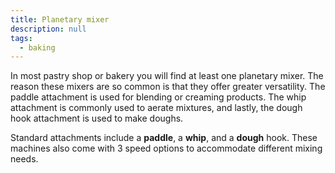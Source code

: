 ```yaml
---
title: Planetary mixer
description: null
tags:
  - baking
---
```

In most pastry shop or bakery you will find at least one planetary mixer. The reason these mixers are so common is that they offer greater versatility. The paddle attachment is used for blending or creaming products. The whip attachment is commonly used to aerate mixtures, and lastly, the dough hook attachment is used to make doughs.

Standard attachments include a **paddle**, a **whip**, and a **dough** hook. These machines also come with 3 speed options to accommodate different mixing needs.